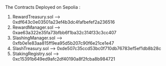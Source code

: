 The Contracts Deployed on Sepolia : 

1. RewardTreasury.sol --> 0xdf643c0e03501a23ef4b3dc4fafbefef2a236516
2. RewardManager.sol --> 0xae63a322e35fa73bfbb6f1ba32c314f33c3cc407
3. SlashingManager.sol --> 0xfb0e1e83aa815ff9ea95d5b207c90f6e21ce1e47
4. SlashTreasury.sol --> 0xde507c35ccd53bc0f710db76783ef5ef1db8b28c
5. StakingRegistry.sol --> 0xc15391b649ed9afc2df40190a8f2fcba8b984721